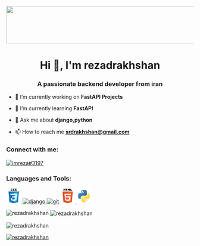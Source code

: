 <img height="100px" width="1100px" src="https://imgs.search.brave.com/4gmO3ufyJrImSPrF5TojvFi7Hyk5UrQtzObyu1JQkKs/rs:fit:860:0:0/g:ce/aHR0cHM6Ly9ibG9n/Lmh1YnNwb3QuY29t/L2hzLWZzL2h1YmZz/LzdhOGY4ZDYzNDAx/MzU2ODEyNGUxMzA3/Mjg4MzRkNDdhLmdp/Zj93aWR0aD0xNTAw/Jm5hbWU9N2E4Zjhk/NjM0MDEzNTY4MTI0/ZTEzMDcyODgzNGQ0/N2EuZ2lm.gif" alt="">

<h1 align="center">Hi 👋, I'm rezadrakhshan</h1>
<h3 align="center">A passionate backend developer from iran</h3>



<img align="right" width="450px" src="https://th.bing.com/th/id/OIG.ba_LIDyGhctDufE_rozc?pid=ImgGn" alt="">

- 🔭 I’m currently working on **FastAPI Projects**

- 🌱 I’m currently learning **FastAPI**

- 💬 Ask me about **django,python**

- 📫 How to reach me **srdrakhshan@gmail.com**

<h3 align="left">Connect with me:</h3>
<p align="left">
<a href="https://discord.gg/imreza#3197" target="blank"><img align="center" src="https://raw.githubusercontent.com/rahuldkjain/github-profile-readme-generator/master/src/images/icons/Social/discord.svg" alt="imreza#3197" height="30" width="40" /></a>
</p>

<h3 align="left">Languages and Tools:</h3>
<p align="left"> <a href="https://www.w3schools.com/css/" target="_blank" rel="noreferrer"> <img src="https://raw.githubusercontent.com/devicons/devicon/master/icons/css3/css3-original-wordmark.svg" alt="css3" width="40" height="40"/> </a> <a href="https://www.djangoproject.com/" target="_blank" rel="noreferrer"> <img src="https://cdn.worldvectorlogo.com/logos/django.svg" alt="django" width="40" height="40"/> </a> <a href="https://git-scm.com/" target="_blank" rel="noreferrer"> <img src="https://www.vectorlogo.zone/logos/git-scm/git-scm-icon.svg" alt="git" width="40" height="40"/> </a> <a href="https://www.w3.org/html/" target="_blank" rel="noreferrer"> <img src="https://raw.githubusercontent.com/devicons/devicon/master/icons/html5/html5-original-wordmark.svg" alt="html5" width="40" height="40"/> </a>  </a> <a href="https://www.python.org" target="_blank" rel="noreferrer"> <img src="https://raw.githubusercontent.com/devicons/devicon/master/icons/python/python-original.svg" alt="python" width="40" height="40"/> </a> </p>



<p><img align="left" src="https://github-readme-stats.vercel.app/api/top-langs?username=rezadrakhshan&show_icons=true&locale=en&layout=compact" alt="rezadrakhshan" /></p>

<p>&nbsp;<img align="center" src="https://github-readme-stats.vercel.app/api?username=rezadrakhshan&show_icons=true&locale=en" alt="rezadrakhshan" /></p>

<p><img align="center" src="https://github-readme-streak-stats.herokuapp.com/?user=rezadrakhshan&" alt="rezadrakhshan" /></p>
<p align="left"> <a href="https://github.com/ryo-ma/github-profile-trophy"><img src="https://github-profile-trophy.vercel.app/?username=rezadrakhshan" alt="rezadrakhshan" /></a> </p>
